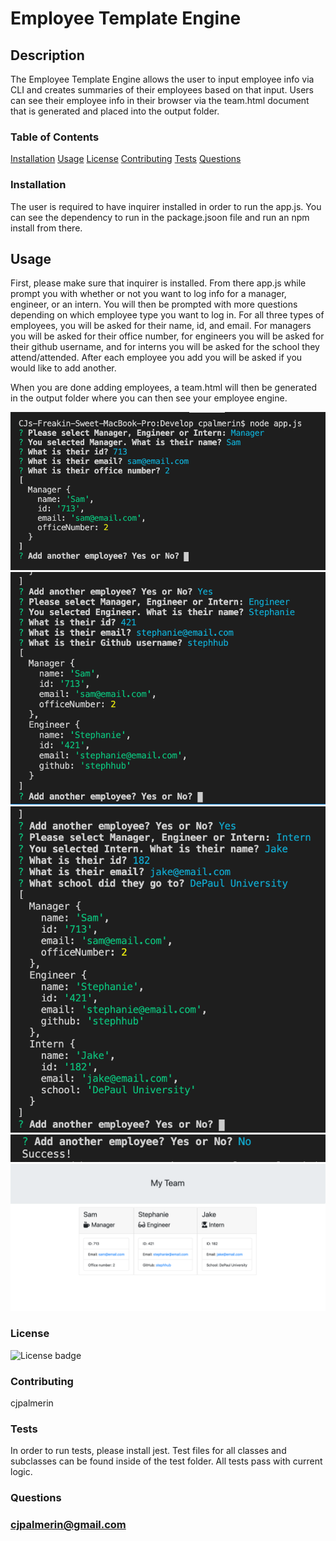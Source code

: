 # Employee Template Engine

## Description

The Employee Template Engine allows the user to input employee info via CLI and creates summaries of their employees based on that input. Users can see their employee info in their browser via the team.html document that is generated and placed into the output folder.

### Table of Contents

[Installation](#installation)
[Usage](#usage)
[License](#license)
[Contributing](#contributing)
[Tests](#tests)
[Questions](#questions)

### Installation

The user is required to have inquirer installed in order to run the app.js. You can see the dependency to run in the package.jsoon file and run an npm install from there.

## Usage

First, please make sure that inquirer is installed. From there app.js while prompt you with whether or not you want to log info for a manager, engineer, or an intern. You will then be prompted with more questions depending on which employee type you want to log in. For all three types of employees, you will be asked for their name, id, and email. For managers you will be asked for their office number, for engineers you will be asked for their github username, and for interns you will be asked for the school they attend/attended. After each employee you add you will be asked if you would like to add another.

When you are done adding employees, a team.html will then be generated in the output folder where you can then see your employee engine.

![Demo Image](demo/demo1.png)
![Demo Image](demo/demo2.png)
![Demo Image](demo/demo3.png)
![Demo Image](demo/demo4.png)
![Demo Image](demo/demo5-final_product.png)

### License

![License badge](https://img.shields.io/badge/license-ISC-blue)

### Contributing

cjpalmerin

### Tests

In order to run tests, please install jest. Test files for all classes and subclasses can be found inside of the test folder. All tests pass with current logic.

### Questions
### cjpalmerin@gmail.com

